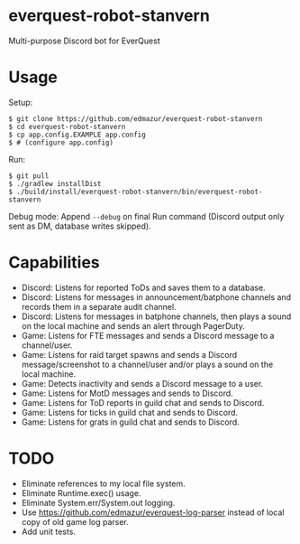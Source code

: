 # everquest-robot-stanvern
Multi-purpose Discord bot for EverQuest

# Usage

Setup:

```
$ git clone https://github.com/edmazur/everquest-robot-stanvern
$ cd everquest-robot-stanvern
$ cp app.config.EXAMPLE app.config
$ # (configure app.config)
```

Run:

```
$ git pull
$ ./gradlew installDist
$ ./build/install/everquest-robot-stanvern/bin/everquest-robot-stanvern
```

Debug mode: Append `--debug` on final Run command (Discord output only sent as DM, database writes skipped).

# Capabilities
- Discord: Listens for reported ToDs and saves them to a database.
- Discord: Listens for messages in announcement/batphone channels and records them in a separate audit channel.
- Discord: Listens for messages in batphone channels, then plays a sound on the local machine and sends an alert through PagerDuty.
- Game: Listens for FTE messages and sends a Discord message to a channel/user.
- Game: Listens for raid target spawns and sends a Discord message/screenshot to a channel/user and/or plays a sound on the local machine.
- Game: Detects inactivity and sends a Discord message to a user.
- Game: Listens for MotD messages and sends to Discord.
- Game: Listens for ToD reports in guild chat and sends to Discord.
- Game: Listens for ticks in guild chat and sends to Discord.
- Game: Listens for grats in guild chat and sends to Discord.

# TODO
- Eliminate references to my local file system.
- Eliminate Runtime.exec() usage.
- Eliminate System.err/System.out logging.
- Use https://github.com/edmazur/everquest-log-parser instead of local copy of old game log parser.
- Add unit tests.
